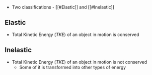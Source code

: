 - Two classifications - [[#Elastic]] and [[#Inelastic]]

## Elastic
- Total Kinetic Energy ($TKE$) of an object in motion is conserved
## Inelastic
- Total Kinetic Energy ($TKE$) of an object in motion is not conserved
	- Some of it is transformed into other types of energy